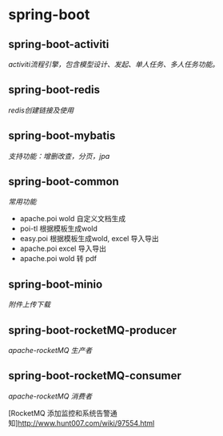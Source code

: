 # spring-boot

## spring-boot-activiti

_activiti流程引擎，包含模型设计、发起、单人任务、多人任务功能。_
  
## spring-boot-redis

_redis创建链接及使用_

## spring-boot-mybatis

_支持功能：增删改查，分页，jpa_

## spring-boot-common

_常用功能_

- apache.poi wold 自定义文档生成
- poi-tl 根据模板生成wold
- easy.poi 根据模板生成wold, excel 导入导出
- apache.poi excel 导入导出
- apache.poi wold 转 pdf

## spring-boot-minio

_附件上传下载_

## spring-boot-rocketMQ-producer
_apache-rocketMQ 生产者_

## spring-boot-rocketMQ-consumer
_apache-rocketMQ 消费者_

[RocketMQ 添加监控和系统告警通知]<http://www.hunt007.com/wiki/97554.html>






